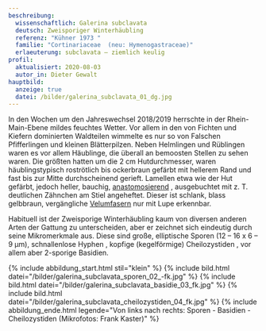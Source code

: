 ```yaml
---
beschreibung:
  wissenschaftlich: Galerina subclavata
  deutsch: Zweisporiger Winterhäubling
  referenz: "Kühner 1973 "
  familie: "Cortinariaceae  (neu: Hymenogastraceae)"
  erlaeuterung: subclavata – ziemlich keulig
profil:
  aktualisiert: 2020-08-03
  autor_in: Dieter Gewalt
hauptbild:
  anzeige: true
  datei: /bilder/galerina_subclavata_01_dg.jpg
---
```

In den Wochen um den Jahreswechsel 2018/2019 herrschte in der Rhein-Main-Ebene mildes feuchtes Wetter. Vor allem in den von Fichten und Kiefern dominierten Waldteilen wimmelte es nur so von Falschen Pfifferlingen und kleinen Blätterpilzen. Neben Helmlingen und Rüblingen waren es vor allem Häublinge, die überall an bemoosten Stellen zu sehen waren. Die größten hatten um die 2 cm Hutdurchmesser, waren häublingstypisch roströtlich bis ockerbraun gefärbt mit hellerem Rand und fast bis zur Mitte durchscheinend gerieft. Lamellen etwa wie der Hut gefärbt, jedoch heller, bauchig, [anastomosierend](Anastomosen "Glossar") , ausgebuchtet mit z. T. deutlichen Zähnchen am Stiel angeheftet. Dieser ist schlank, blass gelbbraun, vergängliche [Velumfasern](Velum "Glossar") nur mit Lupe erkennbar.

Habituell ist der Zweisporige Winterhäubling kaum von diversen anderen Arten der Gattung zu unterscheiden, aber er zeichnet sich eindeutig durch seine Mikromerkmale aus. Diese sind große, elliptische Sporen (12 – 16 x 6 – 9 µm), schnallenlose Hyphen , kopfige (kegelförmige) Cheilozystiden , vor allem aber 2-sporige Basidien.

{% include abbildung_start.html stil="klein" %}
{% include bild.html datei="/bilder/galerina_subclavata_sporen_02_-fk.jpg" %}
{% include bild.html datei="/bilder/galerina_subclavata_basidie_03_fk.jpg" %}
{% include bild.html datei="/bilder/galerina_subclavata_cheilozystiden_04_fk.jpg" %}
{% include abbildung_ende.html legende="Von links nach rechts: Sporen - Basidien - Cheilozystiden (Mikrofotos: Frank Kaster)" %}